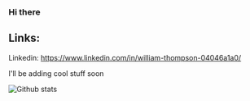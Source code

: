 ### Hi there

## Links:
Linkedin: https://www.linkedin.com/in/william-thompson-04046a1a0/

I'll be adding cool stuff soon

![Github stats](https://github-readme-stats.vercel.app/api?username=William-Thompson12)

<!---Under Construction---!>
